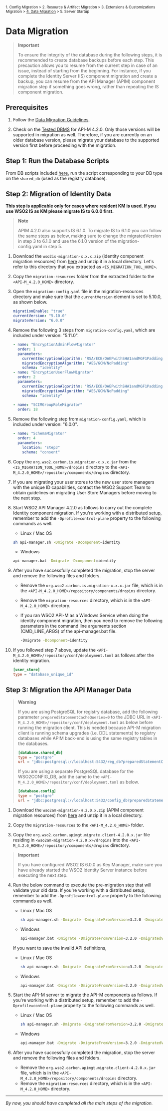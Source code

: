 <small> 1. Config Migration > 2. Resource & Artifact Migration > 3. Extensions & Customizations Migration > [4. Data Migration](./data-migration.md) > 5. Server Startup </small>

# Data Migration

> **Important**
>  
> To ensure the integrity of the database during the following steps, it is recommended to create database backups before each step. This precaution allows you to resume from the current step in case of an issue, instead of starting from the beginning. For instance, if you complete the Identity Server (IS) component migration and create a backup, you can resume from the API Manager (APIM) component migration step if something goes wrong, rather than repeating the IS component migration.

## Prerequisites

1. Follow the [Data Migration Guidelines](../../../general-data-migration.md).
   
2. Check on the [Tested DBMS](https://apim.docs.wso2.com/en/4.2.0/install-and-setup/setup/reference/product-compatibility/#tested-dbmss) for API-M 4.2.0. Only those versions will be supported in migration as well. Therefore, if you are currently on an older database version, please migrate your database to the supported version first before proceeding with the migration.

## Step 1: Run the Database Scripts

From DB scripts included [here](../../../../../../api-manager/migration-resources/apim-4.2.0-resources/db-scripts/upgrading-from-320-to-420), run the script corresponding to your DB type on the `shared_db` (used as the registry database).

## Step 2: Migration of Identity Data

**This step is applicable only for cases where resident KM is used. If you use WSO2 IS as KM please migrate IS to 6.0.0 first.**

> **Note** 
>
> APIM 4.2.0 also supports IS 6.1.0. To migrate IS to 6.1.0 you can follow the same steps as below, making sure to change the migratedVersion in step 3 to 6.1.0 and use the 6.1.0 version of the migration-config.yaml in step 5. 

1. Download the `wso2is-migration-x.x.x.zip` (identity component migration resources) from [here](../../../../../../api-manager/migration-resources/apim-4.2.0-resources/attachments/is) and unzip it in a local directory. Let's refer to this directory that you extracted as `<IS_MIGRATION_TOOL_HOME>`. 

2. Copy the `migration-resources` folder from the extracted folder to the `<API-M_4.2.0_HOME>` directory.

3. Open the `migration-config.yaml` file in the migration-resources directory and make sure that the `currentVersion` element is set to 5.10.0, as shown below.

    ```yaml
    migrationEnable: "true"
    currentVersion: "5.10.0"
    migrateVersion: "6.0.0"
    ```

4. Remove the following 3 steps from `migration-config.yaml`, which are included under version: "5.11.0".

    ```yaml
    - name: "EncryptionAdminFlowMigrator"
      order: 1
      parameters:
        currentEncryptionAlgorithm: "RSA/ECB/OAEPwithSHA1andMGF1Padding"
        migratedEncryptionAlgorithm: "AES/GCM/NoPadding"
        schema: "identity"
    - name: "EncryptionUserFlowMigrator"
      order: 2
      parameters:
        currentEncryptionAlgorithm: "RSA/ECB/OAEPwithSHA1andMGF1Padding"
        migratedEncryptionAlgorithm: "AES/GCM/NoPadding"
        schema: "identity"
                      
    - name: "SCIMGroupRoleMigrator"
      order: 18
    ```

5. Remove the following step from `migration-config.yaml`, which is included under version: "6.0.0".

    ```yaml
    - name: "SchemaMigrator"
      order: 4
      parameters:
        location: "step3"
        schema: "consent" 
    ```
   
6. Copy the `org.wso2.carbon.is.migration-x.x.x.jar` from the `<IS_MIGRATION_TOOL_HOME>/dropins` directory to the `<API-M_4.2.0_HOME>/repository/components/dropins` directory.

7. If you are migrating your user stores to the new user store managers with the unique ID capabilities, contact the WSO2 Support Team to obtain guidelines on migrating User Store Managers before moving to the next step.

8.  Start WSO2 API Manager 4.2.0 as follows to carry out the complete Identity component migration. If you're working with a distributed setup, remember to add the `-Dprofile=control-plane` property to the following commands as well.

      - Linux / Mac OS
      ```bash
      sh api-manager.sh -Dmigrate -Dcomponent=identity
      ```
      - Windows
      ```bash
      api-manager.bat -Dmigrate -Dcomponent=identity
      ```

9. After you have successfully completed the migration, stop the server and remove the following files and folders.

    -   Remove the `org.wso2.carbon.is.migration-x.x.x.jar` file, which is in the `<API-M_4.2.0_HOME>/repository/components/dropins` directory.
    
    -   Remove the `migration-resources` directory, which is in the `<API-M_4.2.0_HOME>` directory.
    
    -   If you ran WSO2 API-M as a Windows Service when doing the identity component migration, then you need to remove the following parameters in the command line arguments section (CMD_LINE_ARGS) of the api-manager.bat file.
    
        ```bash
        -Dmigrate -Dcomponent=identity
        ```

10. If you followed step 7 above, update the `<API-M_4.2.0_HOME>/repository/conf/deployment.toml` as follows after the identity migration.
    
    ```toml
    [user_store]
    type = "database_unique_id"
    ```

## Step 3: Migration the API Manager Data


> **Warning**
>  
> If you are using PostgreSQL for registry database, add the following parameter `preparedStatementCacheQueries=0` to the JDBC URL in `<API-M_4.2.0_HOME>/repository/conf/deployment.toml` as below before running the migration client.  This is needed because API-M migration client is running schema upgrades (i.e. DDL statements) to registry databases while APIM back-end is using the same registry tables in the databases.
>  ```toml
>  [database.shared_db]
>  type = "postgre"
>  url = "jdbc:postgresql://localhost:5432/reg_db?preparedStatementCacheQueries=0"
>  ```
>  
> If you are using a separate PostgreSQL database for the WSO2CONFIG_DB, add the same to the `<API-M_4.2.0_HOME>/repository/conf/deployment.toml` as below.
>  ```toml
>  [database.config]
>  type = "postgre"
>  url = "jdbc:postgresql://localhost:5432/config_db?preparedStatementCacheQueries=0"
>  ```

1. Download the `wso2am-migration-4.2.0.x.zip` (APIM component migration resources) from [here](../../../../../../api-manager/migration-resources/apim-4.2.0-resources/attachments/apim) and unzip it in a local directory.

2. Copy the `migration-resources` to the `<API-M_4.2.0_HOME>` folder.

3. Copy the `org.wso2.carbon.apimgt.migrate.client-4.2.0.x.jar` file residing in `<wso2am-migration-4.2.0.x>/dropins` into the `<API-M_4.2.0_HOME>/repository/components/dropins` directory.


> **Important**
> 
> If you have configured WSO2 IS 6.0.0 as Key Manager, make sure you have already started the WSO2 Identity Server instance before executing the next step.


4. Run the below command to execute the pre-migration step that will validate your old data. If you're working with a distributed setup, remember to add the `-Dprofile=control-plane` property to the following commands as well.

    - Linux / Mac OS
      ```bash
      sh api-manager.sh -Dmigrate -DmigrateFromVersion=3.2.0 -DmigratedVersion=4.2.0 -DrunPreMigration
      ```
    - Windows
      ```bash
      api-manager.bat -Dmigrate -DmigrateFromVersion=3.2.0 -DmigratedVersion=4.2.0 -DrunPreMigration
      ```

    If you want to save the invalid API definitions,
    
    - Linux / Mac OS
      ```bash
      sh api-manager.sh -Dmigrate -DmigrateFromVersion=3.2.0 -DmigratedVersion=4.2.0 -DrunPreMigration -DsaveInvalidDefinition
      ```
    - Windows
      ```bash
      api-manager.bat -Dmigrate -DmigrateFromVersion=3.2.0 -DmigratedVersion=4.2.0 -DrunPreMigration -DsaveInvalidDefinition
      ```


5. Start the API-M server to migrate the API-M components as follows. If you're working with a distributed setup, remember to add the `-Dprofile=control-plane` property to the following commands as well.

    - Linux / Mac OS
      ```bash
      sh api-manager.sh -Dmigrate -DmigrateFromVersion=3.2.0 -DmigratedVersion=4.2.0
      ```
    - Windows
      ```bash
      api-manager.bat -Dmigrate -DmigrateFromVersion=3.2.0 -DmigratedVersion=4.2.0
      ```

6. After you have successfully completed the migration, stop the server and remove the following files and folders.
    
    - Remove the `org.wso2.carbon.apimgt.migrate.client-4.2.0.x.jar` file, which is in the `<API-M_4.2.0_HOME>/repository/components/dropins` directory.
    - Remove the `migration-resources` directory, which is in the `<API-M_4.2.0_HOME>` directory.

---
*By now, you should have completed all the main steps of the migration.*
